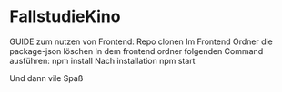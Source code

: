 # FallstudieKino

GUIDE zum nutzen von Frontend:
Repo clonen
Im Frontend Ordner die package-json löschen
In dem frontend ordner folgenden Command ausführen: npm install
Nach installation npm start

Und dann vile Spaß 
